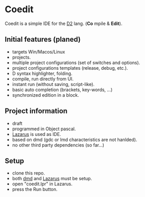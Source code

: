 Coedit
======

Coedit is a simple IDE for the [D2](http://dlang.org) lang. (**Co** mpile & **Edit**).

Initial features (planed)
-------------------------
- targets Win/Macos/Linux
- projects.
- multiple project configurations (set of switches and options).
- project configurations templates (release, debug, etc.).
- D syntax highlighter, folding.
- compile, run directly from UI.
- instant run (without saving, script-like).
- basic auto completion (brackets, key-words, ...)
- synchronized edition in a block.

Project information
-------------------
- draft
- programmed in Object pascal.
- [Lazarus](http://www.lazarus.freepascal.org) is used as IDE.
- based on dmd (gdc or lmd characteristics are not hanlded).
- no other third party dependencies (so far...)

Setup
-----
- clone this repo.
- both [dmd](http://dlang.org/download.html) and [Lazarus](http://www.lazarus.freepascal.org) must be setup.
- open "coedit.lpr" in Lazarus.
- press the Run button.